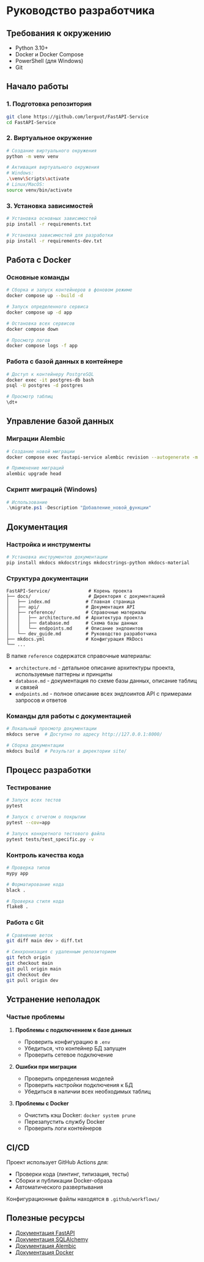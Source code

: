 # Руководство разработчика

## Требования к окружению

- Python 3.10+
- Docker и Docker Compose
- PowerShell (для Windows)
- Git

## Начало работы

### 1. Подготовка репозитория

```bash
git clone https://github.com/lergvot/FastAPI-Service
cd FastAPI-Service
```

### 2. Виртуальное окружение

```bash
# Создание виртуального окружения
python -m venv venv

# Активация виртуального окружения
# Windows:
.\venv\Scripts\activate
# Linux/MacOS:
source venv/bin/activate
```

### 3. Установка зависимостей

```bash
# Установка основных зависимостей
pip install -r requirements.txt

# Установка зависимостей для разработки
pip install -r requirements-dev.txt
```

## Работа с Docker

### Основные команды

```bash
# Сборка и запуск контейнеров в фоновом режиме
docker compose up --build -d

# Запуск определенного сервиса
docker compose up -d app

# Остановка всех сервисов
docker compose down

# Просмотр логов
docker compose logs -f app
```

### Работа с базой данных в контейнере

```bash
# Доступ к контейнеру PostgreSQL
docker exec -it postgres-db bash
psql -U postgres -d postgres

# Просмотр таблиц
\dt+
```

## Управление базой данных

### Миграции Alembic

```bash
# Создание новой миграции
docker compose exec fastapi-service alembic revision --autogenerate -m "описание изменений"

# Применение миграций
alembic upgrade head
```

### Скрипт миграций (Windows)

```powershell
# Использование
.\migrate.ps1 -Description "Добавление_новой_функции"
```

## Документация

### Настройка и инструменты

```bash
# Установка инструментов документации
pip install mkdocs mkdocstrings mkdocstrings-python mkdocs-material
```

### Структура документации

```tree
FastAPI-Service/              # Корень проекта
├── docs/                     # Директория с документацией
│   ├── index.md             # Главная страница
│   ├── api/                 # Документация API
│   ├── reference/           # Справочные материалы
│   │   ├── architecture.md  # Архитектура проекта
│   │   ├── database.md      # Схема базы данных
│   │   └── endpoints.md     # Описание эндпоинтов
│   └── dev_guide.md         # Руководство разработчика
├── mkdocs.yml               # Конфигурация MkDocs
└── ...
```

В папке `reference` содержатся справочные материалы:

- `architecture.md` - детальное описание архитектуры проекта, используемые паттерны и принципы
- `database.md` - документация по схеме базы данных, описание таблиц и связей
- `endpoints.md` - полное описание всех эндпоинтов API с примерами запросов и ответов

### Команды для работы с документацией

```bash
# Локальный просмотр документации
mkdocs serve  # Доступно по адресу http://127.0.0.1:8000/

# Сборка документации
mkdocs build  # Результат в директории site/
```

## Процесс разработки

### Тестирование

```bash
# Запуск всех тестов
pytest

# Запуск с отчетом о покрытии
pytest --cov=app

# Запуск конкретного тестового файла
pytest tests/test_specific.py -v
```

### Контроль качества кода

```bash
# Проверка типов
mypy app

# Форматирование кода
black .

# Проверка стиля кода
flake8 .
```

### Работа с Git

```bash
# Сравнение веток
git diff main dev > diff.txt

# Синхронизация с удаленным репозиторием
git fetch origin
git checkout main
git pull origin main
git checkout dev
git pull origin dev
```

## Устранение неполадок

### Частые проблемы

1. **Проблемы с подключением к базе данных**
   - Проверить конфигурацию в `.env`
   - Убедиться, что контейнер БД запущен
   - Проверить сетевое подключение

2. **Ошибки при миграции**
   - Проверить определения моделей
   - Проверить настройки подключения к БД
   - Убедиться в наличии всех необходимых таблиц

3. **Проблемы с Docker**
   - Очистить кэш Docker: `docker system prune`
   - Перезапустить службу Docker
   - Проверить логи контейнеров

## CI/CD

Проект использует GitHub Actions для:

- Проверки кода (линтинг, типизация, тесты)
- Сборки и публикации Docker-образа
- Автоматического развертывания

Конфигурационные файлы находятся в `.github/workflows/`

## Полезные ресурсы

- [Документация FastAPI](https://fastapi.tiangolo.com/)
- [Документация SQLAlchemy](https://docs.sqlalchemy.org/)
- [Документация Alembic](https://alembic.sqlalchemy.org/)
- [Документация Docker](https://docs.docker.com/)
